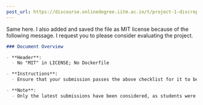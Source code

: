```yaml
---
post_url: https://discourse.onlinedegree.iitm.ac.in/t/project-1-discrepancy-regarding-mit-license/171485/5
---
```

Same here. I also added and saved the file as MIT license because of the following message. I request you to please consider evaluating the project.  

```markdown
### Document Overview

- **Header**: 
  - No "MIT" in LICENSE; No Dockerfile

- **Instructions**: 
  - Ensure that your submission passes the above checklist for it to be considered for scoring.

- **Note**: 
  - Only the latest submissions have been considered, as students were allowed to submit more than once.
```